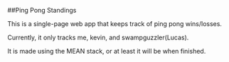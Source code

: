 ##Ping Pong Standings

This is a single-page web app that keeps track of ping pong wins/losses.

Currently, it only tracks me, kevin, and swampguzzler(Lucas).

It is made using the MEAN stack, or at least it will be when finished.